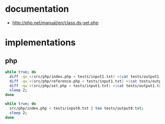 # documentation

* http://php.net/manual/en/class.ds-set.php

# implementations

## php

```sh
while true; do
  diff -qw <(src/php/index.php < tests/input1.txt) <(cat tests/output1.txt);
  diff -qw <(src/php/reference.php < tests/input1.txt) <(cat tests/output1.txt);
  diff -qw <(src/php/set.php < tests/input1.txt) <(cat tests/output1.txt);
  sleep 2;
done
```

```sh
while true; do
  src/php/index.php < tests/input0.txt | tee tests/output0.txt;
  sleep 2;
done
```
